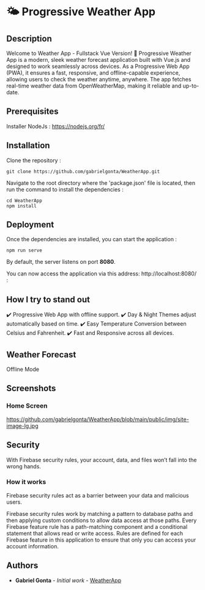 # 🌤️ Progressive Weather App

## Description

Welcome to Weather App - Fullstack Vue Version! 🎉 
Progressive Weather App is a modern, sleek weather forecast application built with Vue.js and designed to work seamlessly across devices. As a Progressive Web App (PWA), it ensures a fast, responsive, and offline-capable experience, allowing users to check the weather anytime, anywhere. The app fetches real-time weather data from OpenWeatherMap, making it reliable and up-to-date.

## Prerequisites
Installer NodeJs : https://nodejs.org/fr/

## Installation

Clone the repository :

```
git clone https://github.com/gabrielgonta/WeatherApp.git
```

Navigate to the root directory where the 'package.json' file is located, then run the command to install the dependencies :

```
cd WeatherApp
npm install
```

## Deployment

Once the dependencies are installed, you can start the application :

```
npm run serve
```

By default, the server listens on port **8080**. 

You can now access the application via this address: http://localhost:8080/ :

## How I try to stand out

  ✔️ Progressive Web App with offline support.
  ✔️ Day & Night Themes adjust automatically based on time.
  ✔️ Easy Temperature Conversion between Celsius and Fahrenheit.
  ✔️ Fast and Responsive across all devices.

## Weather Forecast

Offline Mode

## Screenshots

### Home Screen

https://github.com/gabrielgonta/WeatherApp/blob/main/public/img/site-image-lg.jpg

## Security

With Firebase security rules, your account, data, and files won’t fall into the wrong hands.

### How it works

Firebase security rules act as a barrier between your data and malicious users.

Firebase security rules work by matching a pattern to database paths and then applying custom conditions to allow data access at those paths. Every Firebase feature rule has a path-matching component and a conditional statement that allows read or write access. Rules are defined for each Firebase feature in this application to ensure that only you can access your account information.

## Authors

* **Gabriel Gonta** - *Initial work* - [WeatherApp](https://github.com/gabrielgonta/WeatherApp.git)